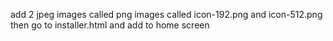 add 2 jpeg images called png images called icon-192.png and icon-512.png then go to installer.html and add to home screen
